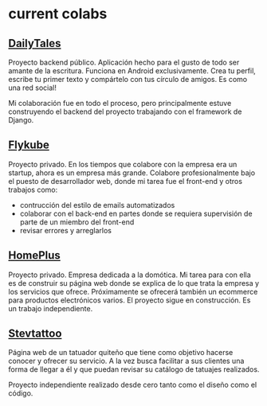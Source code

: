 # current colabs
## [DailyTales](https://gitlab.com/JoseZaq/daily-tales)
Proyecto backend público.
Aplicación hecho para el gusto de todo ser amante de la escritura.
Funciona en Android exclusivamente.
Crea tu perfil, escribe tu primer texto y compártelo con tus círculo de amigos.
Es como una red social!

Mi colaboración fue en todo el proceso, pero principalmente estuve construyendo el backend del proyecto trabajando con el framework de Django.
  
## [Flykube](https://www.flykube.com)
Proyecto privado.
En los tiempos que colabore con la empresa era un startup, ahora es un empresa más grande.
Colabore profesionalmente bajo el puesto de desarrollador web, donde mi tarea fue el front-end y otros trabajos como:
- contrucción del estilo de emails automatizados
- colaborar con el back-end en partes donde se requiera supervisión de parte de un miembro del front-end
- revisar errores y arreglarlos

## [HomePlus](https://deploy-preview-1--homeplusdomotic.netlify.app/)
Proyecto privado.
Empresa dedicada a la domótica.
Mi tarea para con ella es de construir su página web donde se explica de lo que trata la empresa y los servicios que ofrece.
Próximamente se ofrecerá también un ecommerce para productos electrónicos varios.
El proyecto sigue en construcción.
Es un trabajo independiente.

## [Stevtattoo](https://stevtattoo.netlify.app/)
Página web de un tatuador quiteño que tiene como objetivo hacerse conocer y ofrecer su servicio.
A la vez busca facilitar a sus clientes una forma de llegar a él y que puedan revisar su catálogo de tatuajes realizados.

Proyecto independiente realizado desde cero tanto como el diseño como el código.

